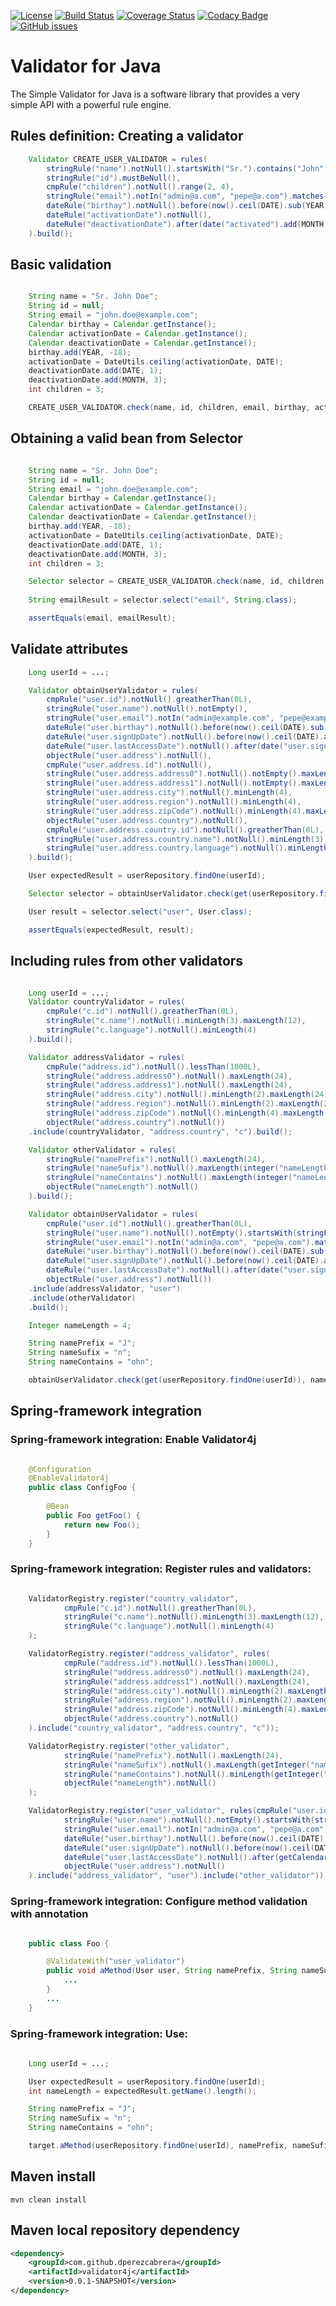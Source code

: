 [![License](http://img.shields.io/:license-gpl3-blue.svg)](http://www.gnu.org/licenses/gpl-3.0.html)
[![Build Status](https://travis-ci.org/dperezcabrera/validator4j.svg?branch=master)](https://travis-ci.org/dperezcabrera/validator4j)
[![Coverage Status](https://coveralls.io/repos/github/dperezcabrera/validator4j/badge.svg?branch=master)](https://coveralls.io/github/dperezcabrera/validator4j?branch=master)
[![Codacy Badge](https://api.codacy.com/project/badge/Grade/4c0b73fa27ed46b1b45449db8dcfea34)](https://www.codacy.com/app/dperezcabrera/validator4j?utm_source=github.com&amp;utm_medium=referral&amp;utm_content=dperezcabrera/validator4j&amp;utm_campaign=Badge_Grade)
[![GitHub issues](https://img.shields.io/github/issues-raw/dperezcabrera/validator4j.svg?maxAge=2592000)](https://github.com/dperezcabrera/validator4j/issues)


# Validator for Java

The Simple Validator for Java is a software library that provides a very simple API with a powerful rule engine.

## Rules definition: Creating a validator
```java
    Validator CREATE_USER_VALIDATOR = rules(
        stringRule("name").notNull().startsWith("Sr.").contains("John"),
        stringRule("id").mustBeNull(),
        cmpRule("children").notNull().range(2, 4),
        stringRule("email").notIn("admin@a.com", "pepe@a.com").matches(EMAIL_PATTERN),
        dateRule("birthay").notNull().before(now().ceil(DATE).sub(YEAR, 18)),
        dateRule("activationDate").notNull(),
        dateRule("deactivationDate").after(date("activated").add(MONTH, 3))
    ).build();
```

## Basic validation
```java

    String name = "Sr. John Doe";
    String id = null;
    String email = "john.doe@example.com";
    Calendar birthay = Calendar.getInstance();
    Calendar activationDate = Calendar.getInstance();
    Calendar deactivationDate = Calendar.getInstance();
    birthay.add(YEAR, -18);
    activationDate = DateUtils.ceiling(activationDate, DATE);
    deactivationDate.add(DATE, 1);
    deactivationDate.add(MONTH, 3);
    int children = 3;

    CREATE_USER_VALIDATOR.check(name, id, children, email, birthay, activationDate, deactivationDate);
```

## Obtaining a valid bean from Selector
```java

    String name = "Sr. John Doe";
    String id = null;
    String email = "john.doe@example.com";
    Calendar birthay = Calendar.getInstance();
    Calendar activationDate = Calendar.getInstance();
    Calendar deactivationDate = Calendar.getInstance();
    birthay.add(YEAR, -18);
    activationDate = DateUtils.ceiling(activationDate, DATE);
    deactivationDate.add(DATE, 1);
    deactivationDate.add(MONTH, 3);
    int children = 3;

    Selector selector = CREATE_USER_VALIDATOR.check(name, id, children, get(email), birthay, activationDate, deactivationDate);
    
    String emailResult = selector.select("email", String.class);

    assertEquals(email, emailResult);
```

## Validate attributes
```java
    Long userId = ...;

    Validator obtainUserValidator = rules(
        cmpRule("user.id").notNull().greatherThan(0L),
        stringRule("user.name").notNull().notEmpty(),
        stringRule("user.email").notIn("admin@example.com", "pepe@example.com").matches(EMAIL_PATTERN),
        dateRule("user.birthay").notNull().before(now().ceil(DATE).sub(YEAR, 18)),
        dateRule("user.signUpDate").notNull().before(now().ceil(DATE).add(DATE, 1)),
        dateRule("user.lastAccessDate").notNull().after(date("user.signUpDate").truncate(DATE).sub(DATE, 1)),
        objectRule("user.address").notNull(),
        cmpRule("user.address.id").notNull(),
        stringRule("user.address.address0").notNull().notEmpty().maxLength(24),
        stringRule("user.address.address1").notNull().notEmpty().maxLength(24),
        stringRule("user.address.city").notNull().minLength(4),
        stringRule("user.address.region").notNull().minLength(4),
        stringRule("user.address.zipCode").notNull().minLength(4).maxLength(8),
        objectRule("user.address.country").notNull(),
        cmpRule("user.address.country.id").notNull().greatherThan(0L),
        stringRule("user.address.country.name").notNull().minLength(3).maxLength(12),
        stringRule("user.address.country.language").notNull().minLength(4),
    ).build();

    User expectedResult = userRepository.findOne(userId);

    Selector selector = obtainUserValidator.check(get(userRepository.findOne(userId)));

    User result = selector.select("user", User.class);

    assertEquals(expectedResult, result);
```

## Including rules from other validators
```java

    Long userId = ...;
    Validator countryValidator = rules(
        cmpRule("c.id").notNull().greatherThan(0L),
        stringRule("c.name").notNull().minLength(3).maxLength(12),
        stringRule("c.language").notNull().minLength(4)
    ).build();

    Validator addressValidator = rules(
        cmpRule("address.id").notNull().lessThan(1000L),
        stringRule("address.address0").notNull().maxLength(24),
        stringRule("address.address1").notNull().maxLength(24),
        stringRule("address.city").notNull().minLength(2).maxLength(24),
        stringRule("address.region").notNull().minLength(2).maxLength(24),
        stringRule("address.zipCode").notNull().minLength(4).maxLength(8),
        objectRule("address.country").notNull())
    .include(countryValidator, "address.country", "c").build();

    Validator otherValidator = rules(
        stringRule("namePrefix").notNull().maxLength(24),
        stringRule("nameSufix").notNull().maxLength(integer("nameLength")),
        stringRule("nameContains").notNull().maxLength(integer("nameLength")),
        objectRule("nameLength").notNull()
    ).build();

    Validator obtainUserValidator = rules(
        cmpRule("user.id").notNull().greatherThan(0L),
        stringRule("user.name").notNull().notEmpty().startsWith(stringFrom("namePrefix")).endsWith(stringFrom("nameSufix")).contains(stringFrom("nameContains")).length(integer("nameLength")),
        stringRule("user.email").notIn("admin@a.com", "pepe@a.com").matches(EMAIL_PATTERN),
        dateRule("user.birthay").notNull().before(now().ceil(DATE).sub(YEAR, 18)),
        dateRule("user.signUpDate").notNull().before(now().ceil(DATE).add(DATE, 1)),
        dateRule("user.lastAccessDate").notNull().after(date("user.signUpDate").truncate(DATE).sub(DATE, 1)),
        objectRule("user.address").notNull())
    .include(addressValidator, "user")
    .include(otherValidator)
    .build();

    Integer nameLength = 4;

    String namePrefix = "J";
    String nameSufix = "n";
    String nameContains = "ohn";

    obtainUserValidator.check(get(userRepository.findOne(userId)), namePrefix, nameSufix, nameContains, nameLength);

```

## Spring-framework integration

### Spring-framework integration: Enable Validator4j
```java

    @Configuration
    @EnableValidator4j
    public class ConfigFoo {
        
        @Bean
        public Foo getFoo() {
            return new Foo();
        }
    }
```

### Spring-framework integration: Register rules and validators:
```java

    ValidatorRegistry.register("country_validator",
            cmpRule("c.id").notNull().greatherThan(0L),
            stringRule("c.name").notNull().minLength(3).maxLength(12),
            stringRule("c.language").notNull().minLength(4)
    );

    ValidatorRegistry.register("address_validator", rules(
            cmpRule("address.id").notNull().lessThan(1000L),
            stringRule("address.address0").notNull().maxLength(24),
            stringRule("address.address1").notNull().maxLength(24),
            stringRule("address.city").notNull().minLength(2).maxLength(24),
            stringRule("address.region").notNull().minLength(2).maxLength(24),
            stringRule("address.zipCode").notNull().minLength(4).maxLength(8),
            objectRule("address.country").notNull()
    ).include("country_validator", "address.country", "c"));

    ValidatorRegistry.register("other_validator",
            stringRule("namePrefix").notNull().maxLength(24),
            stringRule("nameSufix").notNull().maxLength(getInteger("nameLength")),
            stringRule("nameContains").notNull().minLength(getInteger("nameLength").div(string("5").toLong().toInteger().add(getInteger("nameLength")).remain(now().dayOfMonth()))),
            objectRule("nameLength").notNull()
    );

    ValidatorRegistry.register("user_validator", rules(cmpRule("user.id").notNull().greatherThan(0L),
            stringRule("user.name").notNull().notEmpty().startsWith(stringFrom("namePrefix")).endsWith(stringFrom("nameSufix")).contains(stringFrom("nameContains")).length(getInteger("nameLength")),
            stringRule("user.email").notIn("admin@a.com", "pepe@a.com").matches(EMAIL_PATTERN),
            dateRule("user.birthay").notNull().before(now().ceil(DATE).sub(YEAR, 18)),
            dateRule("user.signUpDate").notNull().before(now().ceil(DATE).add(DATE, 1)),
            dateRule("user.lastAccessDate").notNull().after(getCalendar("user.signUpDate").truncate(DATE).sub(DATE, 1)),
            objectRule("user.address").notNull()
    ).include("address_validator", "user").include("other_validator"));
```

### Spring-framework integration: Configure method validation with annotation
```java

    public class Foo {

        @ValidateWith("user_validator")
        public void aMethod(User user, String namePrefix, String nameSufix, String nameContains, int nameLength) {
            ...
        }
        ...
    }
```

### Spring-framework integration: Use:
```java    
    
    Long userId = ...;

    User expectedResult = userRepository.findOne(userId);
    int nameLength = expectedResult.getName().length();

    String namePrefix = "J";
    String nameSufix = "n";
    String nameContains = "ohn";

    target.aMethod(userRepository.findOne(userId), namePrefix, nameSufix, nameContains, nameLength);
```


## Maven install
```shell
mvn clean install
```

## Maven local repository dependency
```xml
<dependency>
    <groupId>com.github.dperezcabrera</groupId>
    <artifactId>validator4j</artifactId>
    <version>0.0.1-SNAPSHOT</version>
</dependency>
```
